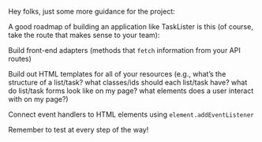 Hey folks, just some more guidance for the project:

A good roadmap of building an application like TaskLister is this (of course, take the route that makes sense to your team):
<!--
Build backend (migrations, seeds, routes, controller actions rendering JSON)

Test backend (send requests to routes from Postman and get back JSON) -->

<!-- Enable `rack-cors` (look up documentation and add to your Rails project) -->

Build front-end adapters (methods that `fetch` information from your API routes)

Build out HTML templates for all of your resources (e.g., what’s the structure of a list/task? what classes/ids should each list/task have? what do list/task forms look like on
my page? what elements does a user interact with on my page?)

Connect event handlers to HTML elements using `element.addEventListener`

Remember to test at every step of the way!
